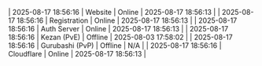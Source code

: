 | 2025-08-17 18:56:16 | Website | Online | 2025-08-17 18:56:13 |
| 2025-08-17 18:56:16 | Registration | Online | 2025-08-17 18:56:13 |
| 2025-08-17 18:56:16 | Auth Server | Online | 2025-08-17 18:56:13 |
| 2025-08-17 18:56:16 | Kezan (PvE) | Offline | 2025-08-03 17:58:02 |
| 2025-08-17 18:56:16 | Gurubashi (PvP) | Offline | N/A |
| 2025-08-17 18:56:16 | Cloudflare | Online | 2025-08-17 18:56:13 |
